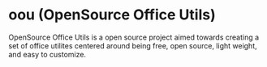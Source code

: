 # oou (OpenSource Office Utils)
OpenSource Office Utils is a open source project aimed towards creating a set of office utilites centered around being free, open source, light weight, and easy to customize.
